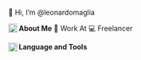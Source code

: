 👋 Hi, I’m @leonardomaglia

<a href="https://www.linkedin.com/in/leonardo-maglia/" rel="nofollow">
  <img align="left" alt="LinkedIn" width="18px" src="https://raw.githubusercontent.com/peterthehan/peterthehan/master/assets/linkedin.svg" style="max-width: 100%;">
</a>

<b>About Me</b>
🏦 Work At <a href="https://www.linkedin.com/company/sindiconet/mycompany/"></a>
💻 Freelancer

<b>Language and Tools</b>
<a href="https://www.linkedin.com/in/leonardo-maglia/" rel="nofollow">
  <img align="left" alt="LinkedIn" width="18px" src="https://raw.githubusercontent.com/peterthehan/peterthehan/master/assets/linkedin.svg" style="max-width: 100%;">
</a>